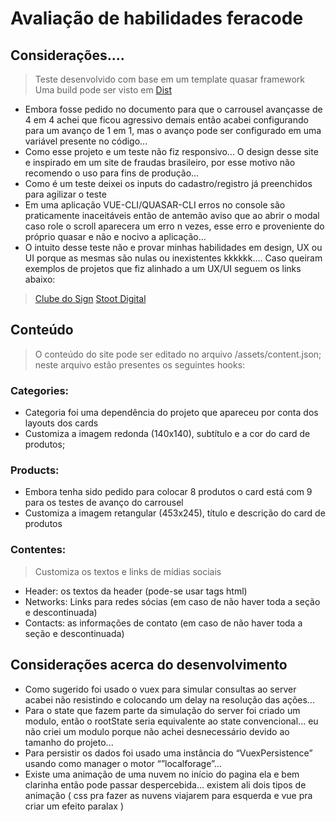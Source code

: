 
# Avaliação de habilidades feracode

## Considerações....
> Teste desenvolvido com base em um template quasar framework
> Uma build pode ser visto em [Dist](http://feracodetest.kdcweb.com.br/#/)

* Embora fosse pedido no documento para que o carrousel avançasse de 4 em 4 achei que ficou agressivo demais então acabei configurando para um avanço de 1 em 1, mas o avanço pode ser configurado em uma variável presente no código...
* Como esse projeto e um teste não fiz responsivo...
O design desse site e inspirado em um site de fraudas brasileiro, por esse motivo não recomendo o uso para fins de produção...
* Como é um teste deixei os inputs do cadastro/registro já preenchidos para agilizar o teste
* Em uma aplicação VUE-CLI/QUASAR-CLI erros no console são praticamente inaceitáveis então de antemão aviso que ao abrir o modal caso role o scroll aparecera um erro n vezes, esse erro e proveniente do próprio quasar e não e nocivo a aplicação...
* O intuito desse teste não e provar minhas habilidades em design, UX ou UI porque as mesmas são nulas ou inexistentes kkkkkk.... Caso queiram exemplos de projetos que fiz alinhado a um UX/UI seguem os links abaixo:
> [Clube do Sign](https://clubedosign.com.br/#/)
> [Stoot Digital](https://stootdigital.com/#/)

## Conteúdo
> O conteúdo do site pode ser editado no arquivo /assets/content.json; neste arquivo estão presentes os seguintes hooks:

### Categories:
* Categoria foi uma dependência do projeto que apareceu por conta dos layouts dos cards
* Customiza a imagem redonda (140x140), subtítulo e a cor do card de produtos;

### Products:
* Embora tenha sido pedido para colocar 8 produtos o card está com 9 para os testes de avanço do carrousel
* Customiza a imagem retangular (453x245), título e descrição do card de produtos

### Contentes:
> Customiza os textos e links de mídias sociais
* Header: os textos da header (pode-se usar tags html)
* Networks: Links para redes sócias (em caso de não haver toda a seção e descontinuada)
* Contacts: as informações de contato (em caso de não haver toda a seção e descontinuada)

## Considerações acerca do desenvolvimento
* Como sugerido foi usado o vuex para simular consultas ao server acabei não resistindo e colocando um delay na resolução das ações...
* Para o state que fazem parte da simulação do server foi criado um modulo, então o rootState seria equivalente ao state convencional... eu não criei um modulo porque não achei desnecessário devido ao tamanho do projeto...
* Para persistir os dados foi usado uma instância do “VuexPersistence” usando como manager o motor “”localforage”...
* Existe uma animação de uma nuvem no início do pagina ela e bem clarinha então pode passar despercebida... existem ali dois tipos de animação ( css pra fazer as nuvens viajarem para esquerda e vue pra criar um efeito paralax )
